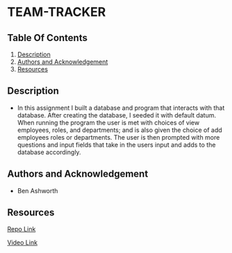 # TEAM-TRACKER


## Table Of Contents
1. [Description](#description)
3. [Authors and Acknowledgement](#authors-and-acknowledgement)
4. [Resources](#resources)

## Description 
-  In this assignment I built a database and program that interacts with that database. After creating the database, I seeded it with default datum. When running the program the user is met with choices of view employees, roles, and departments; and is also given the choice of add employees roles or departments. The user is then prompted with more questions and input fields that take in the users input and adds to the database accordingly. 


## Authors and Acknowledgement
- Ben Ashworth

## Resources
[Repo Link](https://github.com/bashworthj/TEAM-TRACKER) 

[Video Link](https://drive.google.com/file/d/1wHgr9zAEvUQjZiNahm2cZUtOD7aIUwOO/view)
 